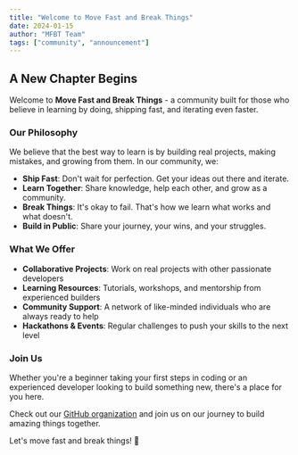 ```yaml
---
title: "Welcome to Move Fast and Break Things"
date: 2024-01-15
author: "MFBT Team"
tags: ["community", "announcement"]
---
```


## A New Chapter Begins

Welcome to **Move Fast and Break Things** - a community built for those who believe in learning by doing, shipping fast, and iterating even faster.

### Our Philosophy

We believe that the best way to learn is by building real projects, making mistakes, and growing from them. In our community, we:

- **Ship Fast**: Don't wait for perfection. Get your ideas out there and iterate.
- **Learn Together**: Share knowledge, help each other, and grow as a community.
- **Break Things**: It's okay to fail. That's how we learn what works and what doesn't.
- **Build in Public**: Share your journey, your wins, and your struggles.

### What We Offer

- **Collaborative Projects**: Work on real projects with other passionate developers
- **Learning Resources**: Tutorials, workshops, and mentorship from experienced builders
- **Community Support**: A network of like-minded individuals who are always ready to help
- **Hackathons & Events**: Regular challenges to push your skills to the next level

### Join Us

Whether you're a beginner taking your first steps in coding or an experienced developer looking to build something new, there's a place for you here.

Check out our [GitHub organization](https://github.com/move-fast-and-break-things) and join us on our journey to build amazing things together.

Let's move fast and break things! 🚀

